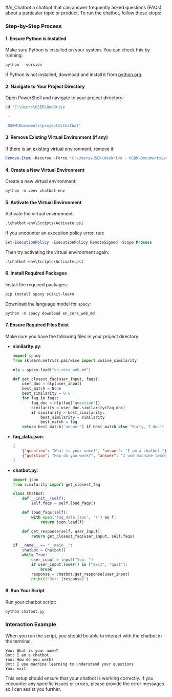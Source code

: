 #AI_Chatbot
a chatbot that can answer frequently asked questions (FAQs) about a particular topic or product.
To run the chatbot, follow these steps:

### Step-by-Step Process

#### 1. **Ensure Python is Installed**
Make sure Python is installed on your system. You can check this by running:
```powershell
python --version
```
If Python is not installed, download and install it from [python.org](https://www.python.org/).

#### 2. **Navigate to Your Project Directory**
Open PowerShell and navigate to your project directory:
```powershell
cd "C:\Users\USER\OneDrive

 -

 NSBM\Documents\projects\Chatbot"
```

#### 3. **Remove Existing Virtual Environment (if any)**
If there is an existing virtual environment, remove it:
```powershell
Remove-Item -Recurse -Force "C:\Users\USER\OneDrive - NSBM\Documents\projects\Chatbot\chatbot-env"
```

#### 4. **Create a New Virtual Environment**
Create a new virtual environment:
```powershell
python -m venv chatbot-env
```

#### 5. **Activate the Virtual Environment**
Activate the virtual environment:
```powershell
.\chatbot-env\Scripts\Activate.ps1
```
If you encounter an execution policy error, run:
```powershell
Set-ExecutionPolicy -ExecutionPolicy RemoteSigned -Scope Process
```
Then try activating the virtual environment again:
```powershell
.\chatbot-env\Scripts\Activate.ps1
```

#### 6. **Install Required Packages**
Install the required packages:
```powershell
pip install spacy scikit-learn
```
Download the language model for `spacy`:
```powershell
python -m spacy download en_core_web_md
```

#### 7. **Ensure Required Files Exist**
Make sure you have the following files in your project directory:

- **similarity.py**:
    ```python
    import spacy
    from sklearn.metrics.pairwise import cosine_similarity

    nlp = spacy.load("en_core_web_md")

    def get_closest_faq(user_input, faqs):
        user_doc = nlp(user_input)
        best_match = None
        best_similarity = 0.0
        for faq in faqs:
            faq_doc = nlp(faq['question'])
            similarity = user_doc.similarity(faq_doc)
            if similarity > best_similarity:
                best_similarity = similarity
                best_match = faq
        return best_match['answer'] if best_match else "Sorry, I don't understand your question."
    ```

- **faq_data.json**:
    ```json
    [
        {"question": "What is your name?", "answer": "I am a chatbot."},
        {"question": "How do you work?", "answer": "I use machine learning to understand your questions."}
    ]
    ```

- **chatbot.py**:
    ```python
    import json
    from similarity import get_closest_faq

    class Chatbot:
        def __init__(self):
            self.faqs = self.load_faqs()

        def load_faqs(self):
            with open('faq_data.json', 'r') as f:
                return json.load(f)

        def get_response(self, user_input):
            return get_closest_faq(user_input, self.faqs)

    if __name__ == "__main__":
        chatbot = Chatbot()
        while True:
            user_input = input("You: ")
            if user_input.lower() in ["exit", "quit"]:
                break
            response = chatbot.get_response(user_input)
            print(f"Bot: {response}")
    ```

#### 8. **Run Your Script**
Run your chatbot script:
```powershell
python chatbot.py
```

### Interaction Example

When you run the script, you should be able to interact with the chatbot in the terminal:

```plaintext
You: What is your name?
Bot: I am a chatbot.
You: How do you work?
Bot: I use machine learning to understand your questions.
You: exit
```

This setup should ensure that your chatbot is working correctly. If you encounter any specific issues or errors, please provide the error messages so I can assist you further.
